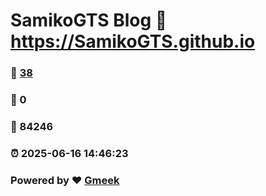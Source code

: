 # SamikoGTS Blog :link: https://SamikoGTS.github.io 
### :page_facing_up: [38](https://SamikoGTS.github.io/tag.html) 
### :speech_balloon: 0 
### :hibiscus: 84246 
### :alarm_clock: 2025-06-16 14:46:23 
### Powered by :heart: [Gmeek](https://github.com/Meekdai/Gmeek)
